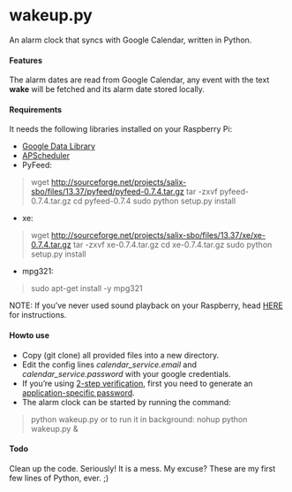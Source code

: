 wakeup.py 
===========

An alarm clock that syncs with Google Calendar, written in Python.

#### Features
The alarm dates are read from Google Calendar, any event with the text **wake** will be fetched and its alarm date stored locally. 

#### Requirements

It needs the following libraries installed on your Raspberry Pi:

* [Google Data Library](https://developers.google.com/gdata/articles/python_client_lib#linux)
* [APScheduler](http://pythonhosted.org/APScheduler/#installing-apscheduler)
* PyFeed:
> wget http://sourceforge.net/projects/salix-sbo/files/13.37/pyfeed/pyfeed-0.7.4.tar.gz
> tar -zxvf pyfeed-0.7.4.tar.gz
> cd pyfeed-0.7.4
> sudo python setup.py install
* xe:
> wget http://sourceforge.net/projects/salix-sbo/files/13.37/xe/xe-0.7.4.tar.gz
> tar -zxvf xe-0.7.4.tar.gz
> cd xe-0.7.4.tar.gz
> sudo python setup.py install
* mpg321:
> sudo apt-get install -y mpg321

NOTE: If you’ve never used sound playback on your Raspberry, head [HERE](http://www.raspberrypi-spy.co.uk/2013/06/raspberry-pi-command-line-audio/) for instructions.

#### Howto use
* Copy (git clone) all provided files into a new directory. 
* Edit the config lines *calendar_service.email* and *calendar_service.password* with your google credentials. 
* If you’re using [2-step verification](http://www.google.com/intl/en-GB/landing/2step/), first you need to generate an [application-specific password](https://support.google.com/accounts/answer/185833). 
* The alarm clock can be started by running the command:
> python wakeup.py
or to run it in background:
> nohup python wakeup.py &

#### Todo
Clean up the code. 
Seriously! It is a mess. 
My excuse? These are my first few lines of Python, ever. ;)

